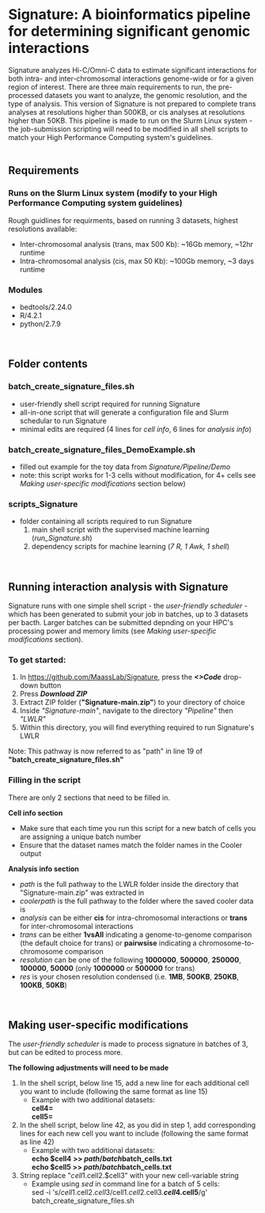 # Signature: A bioinformatics pipeline for determining significant genomic interactions
Signature analyzes Hi-C/Omni-C data to estimate significant interactions for both intra- and inter-chromosomal interactions genome-wide or for a given region of interest. There are three main requirements to run, the pre-processed datasets you want to analyze, the genomic resolution, and the type of analysis. This version of Signature is not prepared to complete trans analyses at resolutions higher than 500KB, or cis analyses at resolutions higher than 50KB. This pipeline is made to run on the Slurm Linux system - the job-submission scripting will need to be modified in all shell scripts to match your High Performance Computing system's guidelines.  
<br/>

## Requirements
### Runs on the Slurm Linux system (modify to your High Performance Computing system guidelines)
Rough guidlines for requirments, based on running 3 datasets, highest resolutions available:
   - Inter-chromosomal analysis (trans, max 500 Kb): ~16Gb memory, ~12hr runtime
   - Intra-chromosomal analysis (cis, max 50 Kb): ~100Gb memory, ~3 days runtime
### Modules
   - bedtools/2.24.0
   - R/4.2.1
   - python/2.7.9
<br/>

## Folder contents
### batch_create_signature_files.sh
   - user-friendly shell script required for running Signature
   - all-in-one script that will generate a configuration file and Slurm schedular to run Signature
   - minimal edits are required (4 lines for _cell info_, 6 lines for _analysis info_)
### batch_create_signature_files_DemoExample.sh
   - filled out example for the toy data from _Signature/Pipeline/Demo_
   - note: this script works for 1-3 cells without modification, for 4+ cells see _Making user-specific modifications_ section below)
### scripts_Signature
   - folder containing all scripts required to run Signature
      1. main shell script with the supervised machine learning (*run_Signature.sh*)
      2. dependency scripts for machine learning (*7 R, 1 Awk, 1 shell*)
<br/>

## Running interaction analysis with Signature
Signature runs with one simple shell script - the *user-friendly scheduler* - which has been generated to submit your job in batches, up to 3 datasets per bacth. Larger batches can be submitted depnding on your HPC's processing power and memory limits (see *Making user-specific modifications* section). 

### To get started:
1. In https://github.com/MaassLab/Signature, press the ***<>Code*** drop-down button
2. Press ***Download ZIP***
3. Extract ZIP folder (**"Signature-main.zip"**) to your directory of choice 
4. Inside *"Signature-main"*, navigate to the directory *"Pipeline"* then *"LWLR"*
5. Within this directory, you will find everything required to run Signature's LWLR

Note: This pathway is now referred to as "path" in line 19 of **"batch_create_signature_files.sh"**

### Filling in the script
There are only 2 sections that need to be filled in. 

**Cell info section**
- Make sure that each time you run this script for a new batch of cells you are assigning a unique batch number
- Ensure that the dataset names match the folder names in the Cooler output

**Analysis info section**
- *path* is the full pathway to the LWLR folder inside the directory that "Signature-main.zip" was extracted in
- *coolerpath* is the full pathway to the folder where the saved cooler data is
- *analysis* can be either **cis** for intra-chromosomal interactions or **trans** for inter-chromosomal interactions
- *trans* can be either **1vsAll** indicating a genome-to-genome comparison (the default choice for trans) or **pairwsise** indicating a chromosome-to-chromosome comparison
- *resolution* can be one of the following **1000000**, **500000**, **250000**, **100000**, **50000** (only **1000000** or **500000** for trans)
- *res* is your chosen resolution condensed (i.e. **1MB**, **500KB**, **250KB**, **100KB**, **50KB**)
<br/>
 
## Making user-specific modifications
The *user-friendly scheduler* is made to process signature in batches of 3, but can be edited to process more.

**The following adjustments will need to be made**
1. In the shell script, below line 15, add a new line for each additional cell you want to include (following the same format as line 15) <br/>
   - Example with two additional datasets: <br/>
   **cell4=** <br/>
   **cell5=**
2. In the shell script, below line 42, as you did in step 1, add corresponding lines for each new cell you want to include (following the same format as line 42) <br/>
   - Example with two additional datasets: <br/>
   **echo $cell4 >> $path/batch$batch\_cells.txt** <br/>
   **echo $cell5 >> $path/batch$batch\_cells.txt**
3. String replace "$cell1.$cell2.$cell3" with your new cell-variable string
   - Example using *sed* in command line for a batch of 5 cells: <br/>
   sed -i 's/$cell1.$cell2.$cell3/$cell1.$cell2.$cell3.**$cell4.$cell5**/g' batch_create_signature_files.sh

